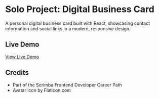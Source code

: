 # Solo Project: Digital Business Card

A personal digital business card built with React, showcasing contact information and social links in a modern, responsive design.

## Live Demo

[View Live Demo](https://digital-business-card-23.netlify.app/)

## Credits

- Part of the Scrimba Frontend Developer Career Path
- Avatar icon by Flaticon.com
